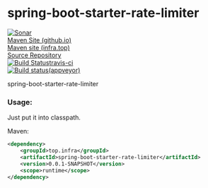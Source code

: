 # spring-boot-starter-rate-limiter

[![Sonar](https://sonarcloud.io/api/project_badges/measure?project=top.infra%3Aspring-boot-starter-rate-limiter&metric=alert_status)](https://sonarcloud.io/dashboard?id=top.infra%3Aspring-boot-starter-rate-limiter)  
[Maven Site (github.io)](https://cloud-ready.github.io/cloud-ready/snapshot/spring-boot-starter-rate-limiter/index.html)  
[Maven site (infra.top)](https://maven-site.infra.top/cloud-ready/snapshot/staging/spring-boot-starter-rate-limiter/index.html)  
[Source Repository](https://github.com/cloud-ready/spring-boot-starter-rate-limiter/tree/develop)  
[![Build Status](https://travis-ci.org/cloud-ready/spring-boot-starter-rate-limiter.svg?branch=develop)travis-ci](https://travis-ci.org/cloud-ready/spring-boot-starter-rate-limiter)  
[![Build status](https://ci.appveyor.com/api/projects/status/any0kvwcxs5b6s8c?svg=true)(appveyor)](https://ci.appveyor.com/project/chshawkn/spring-boot-starter-rate-limiter)    


spring-boot-starter-rate-limiter

### Usage:

Just put it into classpath.  

Maven:
```xml
<dependency>
    <groupId>top.infra</groupId>
    <artifactId>spring-boot-starter-rate-limiter</artifactId>
    <version>0.0.1-SNAPSHOT</version>
    <scope>runtime</scope>
</dependency>
```

